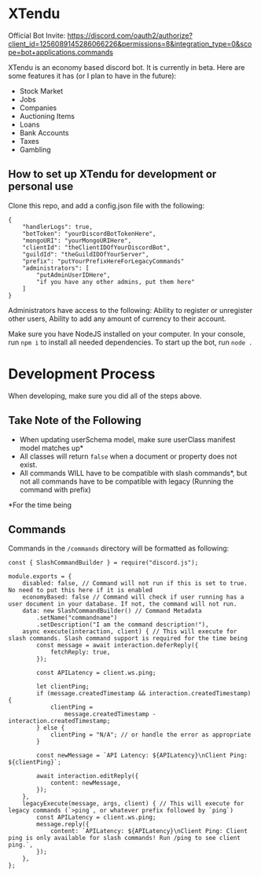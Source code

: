 # XTendu

Official Bot Invite: https://discord.com/oauth2/authorize?client_id=1256089145286066226&permissions=8&integration_type=0&scope=bot+applications.commands

XTendu is an economy based discord bot. It is currently in beta.
Here are some features it has (or I plan to have in the future):

-   Stock Market
-   Jobs
-   Companies
-   Auctioning Items
-   Loans
-   Bank Accounts
-   Taxes
-   Gambling

## How to set up XTendu for development or personal use

Clone this repo, and add a config.json file with the following:

```
{
	"handlerLogs": true,
	"botToken": "yourDiscordBotTokenHere",
	"mongoURI": "yourMongoURIHere",
	"clientId": "theClientIDOfYourDiscordBot",
	"guildId": "theGuildIDOfYourServer",
	"prefix": "putYourPrefixHereForLegacyCommands"
	"administrators": [
		"putAdminUserIDHere",
		"if you have any other admins, put them here"
	]
}
```

Administrators have access to the following:
Ability to register or unregister other users,
Ability to add any amount of currency to their account.

Make sure you have NodeJS installed on your computer.
In your console, run `npm i` to install all needed dependencies. To start up the bot, run `node .`

# Development Process

When developing, make sure you did all of the steps above.

## Take Note of the Following

-   When updating userSchema model, make sure userClass manifest model matches up\*
-   All classes will return `false` when a document or property does not exist.
-   All commands WILL have to be compatible with slash commands\*, but not all commands have to be compatible with legacy (Running the command with prefix)

\*For the time being

## Commands

Commands in the `/commands` directory will be formatted as following:

```
const { SlashCommandBuilder } = require("discord.js");

module.exports = {
	disabled: false, // Command will not run if this is set to true. No need to put this here if it is enabled
	economyBased: false // Command will check if user running has a user document in your database. If not, the command will not run.
	data: new SlashCommandBuilder() // Command Metadata
		.setName("commandname")
		.setDescription("I am the command description!"),
	async execute(interaction, client) { // This will execute for slash commands. Slash command support is required for the time being
		const message = await interaction.deferReply({
			fetchReply: true,
		});

		const APILatency = client.ws.ping;

		let clientPing;
		if (message.createdTimestamp && interaction.createdTimestamp) {
			clientPing =
				message.createdTimestamp - interaction.createdTimestamp;
		} else {
			clientPing = "N/A"; // or handle the error as appropriate
		}

		const newMessage = `API Latency: ${APILatency}\nClient Ping: ${clientPing}`;

		await interaction.editReply({
			content: newMessage,
		});
	},
	legacyExecute(message, args, client) { // This will execute for legacy commands (`>ping`, or whatever prefix followed by `ping`)
		const APILatency = client.ws.ping;
		message.reply({
			content: `APILatency: ${APILatency}\nClient Ping: Client ping is only available for slash commands! Run /ping to see client ping.`,
		});
	},
};

```
